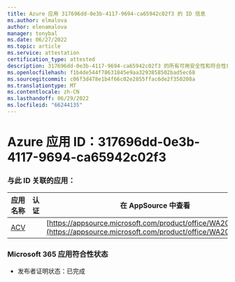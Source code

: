 ```yaml
---
title: Azure 应用 317696dd-0e3b-4117-9694-ca65942c02f3 的 ID 信息
ms.author: elmalova
author: elenamalova
manager: tonybal
ms.date: 06/27/2022
ms.topic: article
ms.service: attestation
certification_type: attested
description: 317696dd-0e3b-4117-9694-ca65942c02f3 的所有可用安全性和符合性信息。
ms.openlocfilehash: f1b4de544f78631845e9aa3293858502bad5ec68
ms.sourcegitcommit: c06f3d478e1b4f66c02e2855ffac6de2f350208a
ms.translationtype: MT
ms.contentlocale: zh-CN
ms.lasthandoff: 06/29/2022
ms.locfileid: "66244135"
---
```

# <a name="azure-app-id-317696dd-0e3b-4117-9694-ca65942c02f3"></a>Azure 应用 ID：317696dd-0e3b-4117-9694-ca65942c02f3


### <a name="apps-associated-with-this-id"></a>与此 ID 关联的应用：
| **应用名称** | **认证** | **在 AppSource 中查看** |
|--------------|---------------|-----------------------|
| [ACV](../forward/WA200004237.md) |  | [https://appsource.microsoft.com/product/office/WA200004237](https://appsource.microsoft.com/product/office/WA200004237) |

### <a name="microsoft-365-app-compliance-status"></a>Microsoft 365 应用符合性状态
- 发布者证明状态：已完成
